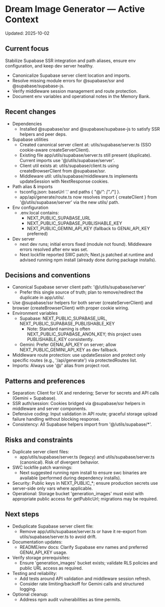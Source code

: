 # Dream Image Generator — Active Context

Updated: 2025-10-02

## Current focus
Stabilize Supabase SSR integration and path aliases, ensure env configuration, and keep dev server healthy.
- Canonicalize Supabase server client location and imports.
- Resolve missing module errors for @supabase/ssr and @supabase/supabase-js.
- Verify middleware session management and route protection.
- Document env variables and operational notes in the Memory Bank.

## Recent changes
- Dependencies
  - Installed @supabase/ssr and @supabase/supabase-js to satisfy SSR helpers and peer deps.
- Supabase utilities
  - Created canonical server client at: utils/supabase/server.ts (SSO cookie-aware createServerClient).
  - Existing file app/utils/supabase/server.ts still present (duplicate). Current imports use '@/utils/supabase/server'.
  - Client util exists at: utils/supabase/client.ts using createBrowserClient from @supabase/ssr.
  - Middleware util: utils/supabase/middleware.ts implements updateSession with NextResponse cookies.
- Path alias & imports
  - tsconfig.json: baseUrl '.' and paths { "@/*": ["./*"] }.
  - app/api/generate/route.ts now resolves import { createClient } from '@/utils/supabase/server' via the new utils/ path.
- Env configuration
  - .env.local contains:
    - NEXT_PUBLIC_SUPABASE_URL
    - NEXT_PUBLIC_SUPABASE_PUBLISHABLE_KEY
    - NEXT_PUBLIC_GEMINI_API_KEY (fallback to GENAI_API_KEY preferred)
- Dev server
  - next dev runs; initial errors fixed (module not found). Middleware errors resolved after env was set.
  - Next lockfile reported SWC patch; Next.js patched at runtime and advised running npm install (already done during package installs).

## Decisions and conventions
- Canonical Supabase server client path: '@/utils/supabase/server'
  - Prefer this single source of truth; plan to remove/redirect the duplicate in app/utils/.
- Use @supabase/ssr helpers for both server (createServerClient) and browser (createBrowserClient) with proper cookie wiring.
- Environment variables
  - Supabase: NEXT_PUBLIC_SUPABASE_URL, NEXT_PUBLIC_SUPABASE_PUBLISHABLE_KEY
    - Note: Standard naming is often NEXT_PUBLIC_SUPABASE_ANON_KEY; this project uses PUBLISHABLE_KEY consistently.
  - Gemini: Prefer GENAI_API_KEY on server; allow NEXT_PUBLIC_GEMINI_API_KEY as dev fallback.
- Middleware route protection: use updateSession and protect only specific routes (e.g., '/api/generate') via protectedRoutes list.
- Imports: Always use '@/' alias from project root.

## Patterns and preferences
- Separation: Client for UX and rendering; Server for secrets and API calls (Gemini + Supabase).
- SSR auth/session: Cookies bridged via @supabase/ssr helpers in middleware and server components.
- Defensive coding: Input validation in API route; graceful storage upload failure handling without blocking response.
- Consistency: All Supabase helpers import from '@/utils/supabase/*'.

## Risks and constraints
- Duplicate server client files:
  - app/utils/supabase/server.ts (legacy) and utils/supabase/server.ts (canonical). Risk of divergent behavior.
- SWC lockfile patch warnings:
  - Next suggested running npm install to ensure swc binaries are available (performed during dependency installs).
- Security: Public keys in NEXT_PUBLIC_*; ensure production secrets use server-side only vars where applicable.
- Operational: Storage bucket 'generation_images' must exist with appropriate public access for getPublicUrl; migrations may be required.

## Next steps
- Deduplicate Supabase server client file:
  - Remove app/utils/supabase/server.ts or have it re-export from utils/supabase/server.ts to avoid drift.
- Documentation updates:
  - README/env docs: Clarify Supabase env names and preferred GENAI_API_KEY usage.
- Verify storage prerequisites:
  - Ensure 'generation_images' bucket exists; validate RLS policies and public URL access as required.
- Testing and reliability:
  - Add tests around API validation and middleware session refresh.
  - Consider rate limiting/backoff for Gemini calls and structured logging.
- Optional cleanup:
  - Address npm audit vulnerabilities as time permits.
